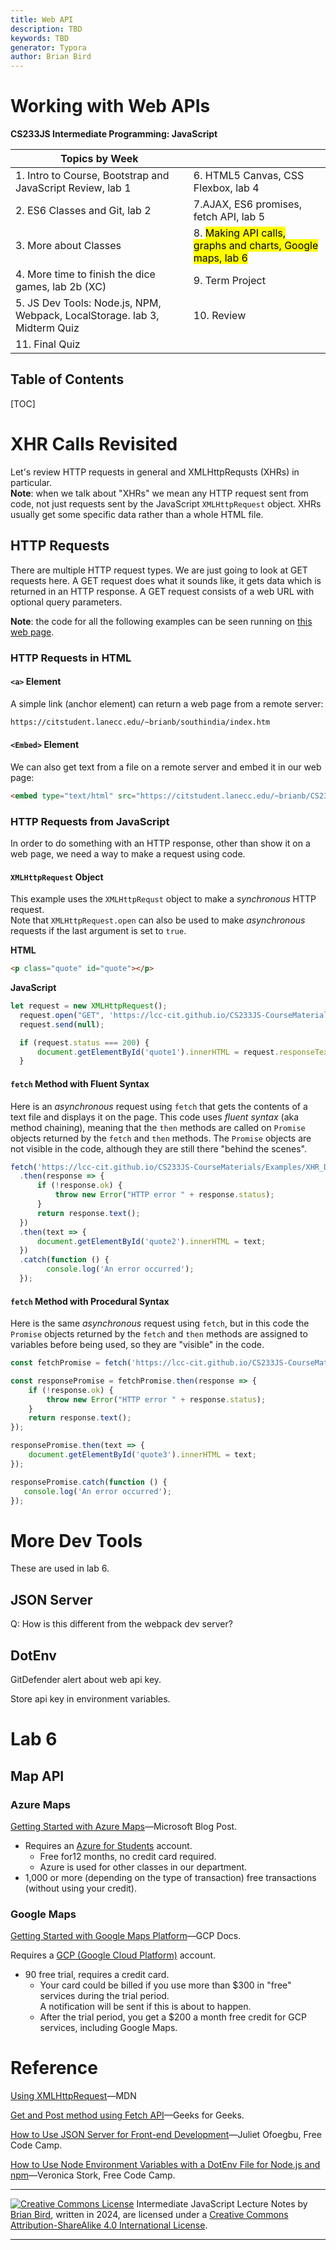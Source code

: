 ```yaml
---
title: Web API
description: TBD
keywords: TBD
generator: Typora
author: Brian Bird
---
```


<h1>Working with Web APIs</h1>

**CS233JS Intermediate Programming: JavaScript**

| Topics by Week                                               |                                                              |
| ------------------------------------------------------------ | ------------------------------------------------------------ |
| 1. Intro to Course, Bootstrap and JavaScript Review, lab 1   | 6. HTML5 Canvas, CSS Flexbox, lab 4                          |
| 2. ES6 Classes and Git, lab 2                                | 7.AJAX, ES6 promises, fetch API, lab 5                       |
| 3. More about Classes                                        | 8.  <mark>Making API calls, graphs and charts, Google maps, lab 6</mark> |
| 4. More time to finish the dice games, lab 2b (XC)           | 9. Term Project                                              |
| 5. JS Dev Tools: Node.js, NPM, Webpack, LocalStorage. lab 3, Midterm Quiz | 10. Review                                                   |
| 11. Final Quiz                                               |                                                              |

<h2>Table of Contents</h2>

[TOC]

# XHR Calls Revisited

Let's review HTTP requests in general and XMLHttpRequsts (XHRs) in particular.  
**Note**:  when we talk about "XHRs" we mean any HTTP request sent from code, not just requests sent by the JavaScript `XMLHttpRequest` object. XHRs usually get some specific data rather than a whole HTML file.

## HTTP Requests

There are multiple HTTP request types. We are just going to look at GET requests here. A GET request does what it sounds like, it gets data which is returned in an HTTP response. A GET request consists of a web URL with optional query parameters. 

**Note**: the code for all the following examples can be seen running on [this web page](https://lcc-cit.github.io/CS233JS-CourseMaterials/Examples/XHR_Demo/index.html).

### HTTP Requests in HTML
#### `<a>` Element

A simple link (anchor element) can return a web page from a remote server:
```html
https://citstudent.lanecc.edu/~brianb/southindia/index.htm
```
#### `<Embed>` Element
We can also get text from a file on a remote server and embed it in our web page:

```html
<embed type="text/html" src="https://citstudent.lanecc.edu/~brianb/CS233JS/Examples/GhandiQuote.txt"  width="500" height="200>
```

### HTTP Requests from JavaScript

In order to do something with an HTTP response, other than show it on a web page, we need a way to make a request using code. 

#### `XMLHttpRequest` Object

This example uses the `XMLHttpRequst` object to make a *synchronous* HTTP request.  
Note that `XMLHttpRequest.open` can also be used to make *asynchronous* requests if the last argument is set to `true`.

**HTML**

```html
<p class="quote" id="quote"></p>
```

**JavaScript**

```javascript
let request = new XMLHttpRequest();
  request.open("GET", 'https://lcc-cit.github.io/CS233JS-CourseMaterials/Examples/XHR_Demo/GhandiQuote.txt', false); 
  request.send(null);

  if (request.status === 200) {
      document.getElementById('quote1').innerHTML = request.responseText;
  }
```

#### `fetch` Method with Fluent Syntax
Here is an *asynchronous* request using `fetch` that gets the contents of a text file and displays it on the page. This code uses *fluent syntax* (aka method chaining), meaning that the `then` methods are called on `Promise` objects returned by the `fetch` and `then` methods. The `Promise` objects are not visible in the code, although they are still there "behind the scenes".

```javascript
fetch('https://lcc-cit.github.io/CS233JS-CourseMaterials/Examples/XHR_Demo/GhandiQuote.txt')
  .then(response => {
      if (!response.ok) {
          throw new Error("HTTP error " + response.status);
      }
      return response.text();
  })
  .then(text => {
      document.getElementById('quote2').innerHTML = text;
  })
  .catch(function () {
 		console.log('An error occurred');
  });
```

#### `fetch` Method with Procedural Syntax

Here is the same *asynchronous* request using `fetch`, but in this code the `Promise` objects returned by the  `fetch` and `then` methods are assigned to variables before being used, so they are "visible" in the code.

```JavaScript
const fetchPromise = fetch('https://lcc-cit.github.io/CS233JS-CourseMaterials/Examples/XHR_Demo/GhandiQuote.txt');

const responsePromise = fetchPromise.then(response => {
    if (!response.ok) {
        throw new Error("HTTP error " + response.status);
    }
    return response.text();
});

responsePromise.then(text => {
    document.getElementById('quote3').innerHTML = text;
});

responsePromise.catch(function () {
   console.log('An error occurred');
});
```


# More Dev Tools
These are used in lab 6.

## JSON Server

Q: How is this different from the webpack dev server?

## DotEnv

GitDefender alert about web api key.

Store api key in environment variables.



# Lab 6

## Map API

### Azure Maps

[Getting Started with Azure Maps](https://learn.microsoft.com/en-us/azure/azure-maps/how-to-manage-account-keys)&mdash;Microsoft Blog Post.

- Requires an [Azure for Students](https://azure.microsoft.com/en-us/free/students) account.
  - Free  for12 months, no credit card required.
  - Azure is used for other classes in our department.
- 1,000 or more (depending on the type of transaction) free transactions (without using your credit).

### Google Maps

[Getting Started with Google Maps Platform](https://developers.google.com/maps/get-started)&mdash;GCP  Docs.

Requires a [GCP (Google Cloud Platform)](https://cloud.google.com) account.

- 90 free trial, requires a credit card.
  - Your card could be billed if you use more than $300 in "free" services during the trial period.  
    A notification will be sent if this is about to happen.
  - After the trial period, you get a $200 a month free credit for GCP services, including Google Maps.

# Reference

[Using XMLHttpRequest](https://developer.mozilla.org/en-US/docs/Web/API/XMLHttpRequest_API/Using_XMLHttpRequest)&mdash;MDN

[Get and Post method using Fetch API](https://www.geeksforgeeks.org/get-and-post-method-using-fetch-api/)&mdash;Geeks for Geeks.

[How to Use JSON Server for Front-end Development](https://www.freecodecamp.org/news/json-server-for-frontend-development/)&mdash;Juliet Ofoegbu, Free Code Camp.

[How to Use Node Environment Variables with a DotEnv File for Node.js and npm](https://www.freecodecamp.org/news/how-to-use-node-environment-variables-with-a-dotenv-file-for-node-js-and-npm/)&mdash;Veronica Stork, Free Code Camp.



---

[![Creative Commons License](https://i.creativecommons.org/l/by-sa/4.0/88x31.png)](http://creativecommons.org/licenses/by-sa/4.0/) Intermediate JavaScript Lecture Notes by [Brian Bird](https://profbird.dev), written in <time>2024</time>, are licensed under a [Creative Commons Attribution-ShareAlike 4.0 International License](http://creativecommons.org/licenses/by-sa/4.0/). 

---